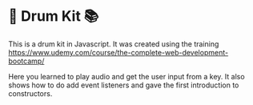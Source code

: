 # 🥁 Drum Kit 📚

This is a drum kit in Javascript. It was created using the training https://www.udemy.com/course/the-complete-web-development-bootcamp/

Here you learned to play audio and get the user input from a key.
It also shows how to do add event listeners and gave the first introduction to 
constructors.